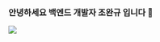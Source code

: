 <h3>안녕하세요 백엔드 개발자 조완규 입니다 👋 </h3>
<a href="mailto:dev.jowangyu@gmail.com"><img src="https://img.shields.io/badge/Gmail-EA4335?style=flat-square&logo=gmail&logoColor=white"/>
